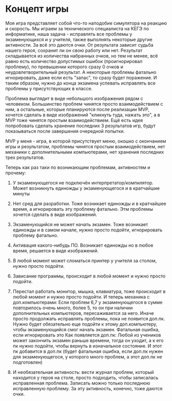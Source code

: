 # Концепт игры

Моя игра представляет собой что-то наподобие симулятора на реакцию и скорость. Мы играем за технического специалиста на КЕГЭ по информатике, наша задача - исправлять все проблемы у экзаменующихся и у учителя, также выполнять некоторые другие активности. За всё это даются очки. От результата зависит судьба нашего героя, сохранит ли он свою работу или нет. Результат складывается из количества набранных очков, но тем не менее, всё равно есть количество допустимых ошибок (проигнорировал проблему), по превышении которого сразу 0 очков и неудовлетворительный результат. А некоторые проблемы фатально игнорировать, даже если есть "запас", то сразу будет поражение. 
И таким образом, нужно до конца экзамена успевать исправлять все проблемы у присутствующих в классе.

Проблема выглядит в виде небольшого изображения рядом с человеком. Большинство проблем чинятся просто взаимодействием с ним, а остальные, которые планируются после реализации MVP, хочется сделать в виде изображений "кликнуть туда, нажать это", а в MVP тоже чинятся простым взаимодействием. 
Ещё есть идея попробовать сделать хранение последних 3 результатов игр, будут показываться после завершения очередной попытки.

MVP у меня - игра, в которой присутствует меню, окошко с окончанием игры и результатом, проблемы чинятся простым взаимодействием, нет механики с дополнительными компьютерами, нет хранения последних трех результатов.

Теперь как раз таки по возникающим проблемам, активностям и прочему:
1. У экзаменующегося не подключён интерпретатор/компилятор. Может возникнуть единожды у экзаменующегося и в кратчайшие минуты
2. Нет сред для разработки. Тоже возникает единожды и в кратчайшее время, а игнорировать эту проблему фатально.
Этм проблемы хочется сделать в виде изображений.

3. Экзаменующийся не может начать экзамен. Тоже возникает единожды и в самом начале, нужно просто подойти, игнорировать проблему фатально.
4. Активация какого-нибудь ПО. Возникает единожды но в любое время, решается в виде изображений.
5. В любой момент может сломаться принтер у учителя за столом, нужно просто подойти.

6. Зависание программы, происходит в любой момент и нужно просто подойти.
7. Перестал работать монитор, мышка, клавиатура, тоже происходит в любой момент и нужно просто подойти.
И теперь механика с доп.компьютерами:
Если проблем 6,7 у экзаменующегося в сумме повторилось очень много, более 5,
то он при наличии дополнительных компьютеров, пересаживается за него. Иначе просто продолжать исправлять проблемы, пока не появится доп.пк.
Нужно будет обязательно еще подойти к этому доп.компьютеру, чтобы экзаменующийся смог начать экзамен.  Фатальная ошибка, если игнорировать это
Как появляется доп.пк: Любой из учеников может закончить экзамен раньше времени, тогда он уходит, а к его пк нужно подойти, чтобы вернуть в изначальное состояние.
И этот пк добавится в доп.пк (будет фатальная ошибка, если доп.пк нужен для экзаменующегося, у которого много проблем, а этот доп.пк не подготовлен)

8. И необязательная активность: вести журнал проблем, который находится у героя на столе, просто подходить, чтобы записалась исправленная проблема. Записать можно только последнюю исправленную проблему. За эту активность, конечно, тоже даются очки.
